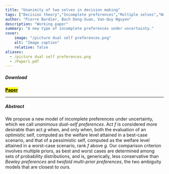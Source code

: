 ```yaml
---
title: "Unanimity of two selves in decision making"
tags: ["Decision theory","Incomplete preferences","Multiple selves","Non-obvious manipulability"]
author: "Pierre Bardier, Bach Dong-Xuan, Van-Quy Nguyen"
description: "Working paper" 
summary: "A new type of incomplete preferences under uncertainty." 
cover:
    image: "/picture dual self preferences.png"
    alt: "Image caption"
    relative: false
aliases:
  - /picture dual self preferences.png
  - /Paper1.pdf
---
```


##### Download

[**<mark class="blue">Paper</mark>**](/Paper1.pdf)

---

##### Abstract

We propose a new model of incomplete preferences under uncertainty, which we call *unanimous dual-self preferences*. Act $f$ is considered more desirable than act $g$ when, and only when, both the evaluation of an optimistic self, computed as the welfare level attained in a best-case scenario, and that of a pessimistic self, computed as the welfare level attained in a worst-case scenario, rank $f$ above $g$. Our comparison criterion involves multiple priors, as best and worst cases are determined among sets of probability distributions, and is, generically, less conservative than *Bewley preferences* and *twofold multi-prior preferences*, the two ambiguity models that are closest to ours.


